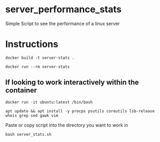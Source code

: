 # server_performance_stats
Simple Script to see the performance of a linux server

# Instructions
`docker build -t server-stats .`

`docker run --rm server-stats`

## If looking to work interactively within the container
`docker run -it ubuntu:latest /bin/bash`

`apt update && apt install -y procps psutils coreutils lsb-release whois grep sed gawk vim`

Paste or copy script into the directory you want to work in

`bash server_stats.sh`